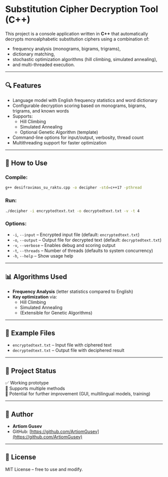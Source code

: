
# Substitution Cipher Decryption Tool (C++)

This project is a console application written in **C++** that automatically decrypts monoalphabetic substitution ciphers using a combination of:

- frequency analysis (monograms, bigrams, trigrams),
- dictionary matching,
- stochastic optimization algorithms (hill climbing, simulated annealing),
- and multi-threaded execution.

---

## 🔍 Features

- Language model with English frequency statistics and word dictionary
- Configurable decryption scoring based on monograms, bigrams, trigrams, and known words
- Supports:
  - Hill Climbing
  - Simulated Annealing
  - Optional Genetic Algorithm (template)
- Command-line options for input/output, verbosity, thread count
- Multithreading support for faster optimization

---

## 🚀 How to Use

### **Compile:**
```bash
g++ desifravimas_su_raktu.cpp -o decipher -std=c++17 -pthread
```

### **Run:**
```bash
./decipher -i encryptedtext.txt -o decryptedtext.txt -v -t 4
```

### **Options:**
- `-i`, `--input` – Encrypted input file (default: `encryptedtext.txt`)
- `-o`, `--output` – Output file for decrypted text (default: `decryptedtext.txt`)
- `-v`, `--verbose` – Enables debug and scoring output
- `-t`, `--threads` – Number of threads (defaults to system concurrency)
- `-h`, `--help` – Show usage help

---

## 📊 Algorithms Used

- **Frequency Analysis** (letter statistics compared to English)
- **Key optimization** via:
  - Hill Climbing
  - Simulated Annealing
  - (Extensible for Genetic Algorithms)

---

## 📁 Example Files

- `encryptedtext.txt` – Input file with ciphered text
- `decryptedtext.txt` – Output file with deciphered result

---

## 📌 Project Status

✅ Working prototype  
🧪 Supports multiple methods  
🔄 Potential for further improvement (GUI, multilingual models, training)

---

## 👤 Author

- **Artiom Gusev**
- GitHub: [https://github.com/ArtiomGusev](https://github.com/ArtiomGusev)

---

## 📜 License

MIT License – free to use and modify.
